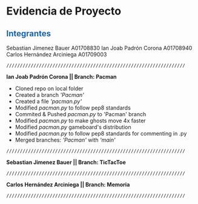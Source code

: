 # Evidencia de Proyecto

## <span style="color: rgb(26, 99, 169);">Integrantes</span>
Sebastian Jimenez Bauer A01708830
Ian Joab Padrón Corona A01708940
Carlos Hernández Arciniega A01709003
```
//////////////////////////////////////////////////////////////////
```
**Ian Joab Padrón Corona      ||  Branch: Pacman**
- Cloned repo on local folder
- Created a branch *'Pacman'*
- Created a file *'pacman.py'*
- Modified *pacman.py* to follow pep8 standards
- Commited & Pushed *pacman.py* to 'Pacman' branch
- Modified *pacman.py* to make ghosts move 4x faster
- Modified *pacman.py* gameboard's distribution
- Modified *pacman.py* to follow pep8 standards for commenting in .py
- Merged branches: *'Pacman'* with *'main'*
```
//////////////////////////////////////////////////////////////////
```
**Sebastian Jimenez Bauer     ||  Branch: TicTacToe**

```
//////////////////////////////////////////////////////////////////
```
**Carlos Hernández Arciniega  ||  Branch: Memoria**

```
//////////////////////////////////////////////////////////////////
```
